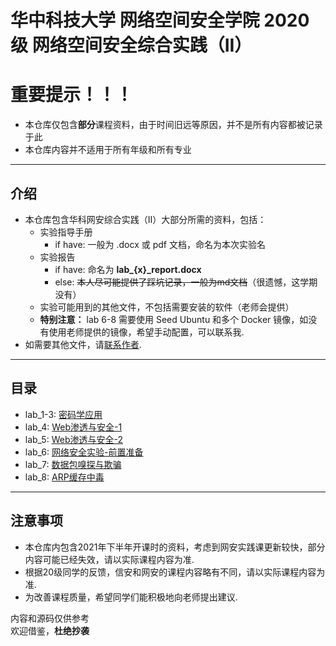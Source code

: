 # 华中科技大学 网络空间安全学院 2020级 网络空间安全综合实践（II）

# **重要提示！！！**
* 本仓库仅包含**部分**课程资料，由于时间旧远等原因，并不是所有内容都被记录于此  
* 本仓库内容并不适用于所有年级和所有专业

***

## 介绍
* 本仓库包含华科网安综合实践（II）大部分所需的资料，包括：
    * 实验指导手册
        * if have: 一般为 .docx 或 pdf 文档，命名为本次实验名
    * 实验报告
        * if have: 命名为 **lab_{x}_report.docx**
        * else: ~~本人尽可能提供了踩坑记录，一般为md文档~~（很遗憾，这学期没有）
    * 实验可能用到的其他文件，不包括需要安装的软件（老师会提供）
    * **特别注意：** lab 6-8 需要使用 Seed Ubuntu 和多个 Docker 镜像，如没有使用老师提供的镜像，希望手动配置，可以联系我.
* 如需要其他文件，请<a href='mailto:jingfelix@outlook.com'>联系作者</a>.

***
## 目录
* lab_1-3: <a href='https://github.com/jingfelix/HUST-CSE-Pass-level-1/tree/level-2/lab_1-3'>密码学应用</a>
* lab_4: <a href='https://github.com/jingfelix/HUST-CSE-Pass-level-1/level-2/lab_4'>Web渗透与安全-1</a>
* lab_5: <a href='https://github.com/jingfelix/HUST-CSE-Pass-level-1/tree/level-2/lab_5'>Web渗透与安全-2</a>
* lab_6: <a href='https://github.com/jingfelix/HUST-CSE-Pass-level-1/tree/level-2/lab_6'>网络安全实验-前置准备</a>
* lab_7: <a href='https://github.com/jingfelix/HUST-CSE-Pass-level-1/tree/level-2/lab_7'>数据包嗅探与欺骗</a>
* lab_8: <a href='https://github.com/jingfelix/HUST-CSE-Pass-level-1/tree/level-2/lab_8'>ARP缓存中毒</a>
***
## 注意事项
* 本仓库内包含2021年下半年开课时的资料，考虑到网安实践课更新较快，部分内容可能已经失效，请以实际课程内容为准.
* 根据20级同学的反馈，信安和网安的课程内容略有不同，请以实际课程内容为准.
* 为改善课程质量，希望同学们能积极地向老师提出建议.

内容和源码仅供参考  
欢迎借鉴，**杜绝抄袭**